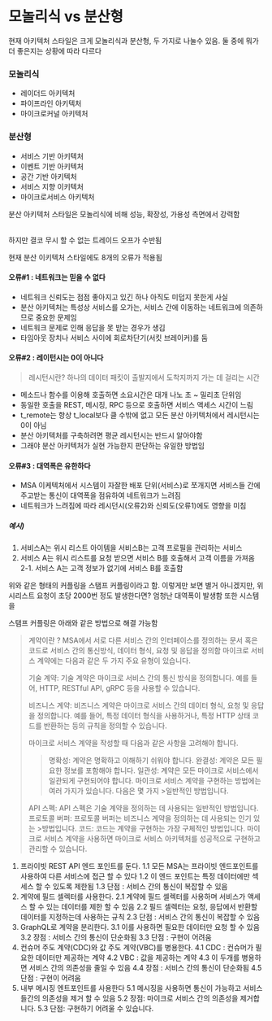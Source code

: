# 모놀리식 vs 분산형

현재 아키텍처 스타일은 크게 모놀리식과 분산형, 두 가지로 나눌수 있음.
둘 중에 뭐가 더 좋은지는 상황에 따라 다르다

### 모놀리식

- 레이더드 아키텍처
- 파이프라인 아키텍처
- 마이크로커널 아키텍처

### 분산형

- 서비스 기반 아키텍처
- 이벤트 기반 아키텍처
- 공간 기반 아키텍처
- 서비스 지향 이키텍처
- 마이크로서비스 아키텍처

분산 아키텍처 스타일은 모놀리식에 비해 성능, 확장성, 가용성 측면에서 강력함

<br>
하지만 결코 무시 할 수 없는 트레이드 오프가 수반됨

현재 분산 이키텍처 스타일에도 8개의 오류가 적용됨

#### 오류#1 : 네트워크는 믿을 수 없다

- 네트워크 신뢰도는 점점 좋아지고 있긴 하나 아직도 미덥지 못한게 사실
- 분산 아키텍처는 특성상 서비스를 오가는, 서비스 간에 이동하는 네트워크에 의존하므로 중요한 문제임
- 네트워크 문제로 인해 응답을 못 받는 경우가 생김
- 타임아웃 장치나 서비스 사이에 회로차단기(서킷 브레이커)를 둠

#### 오류#2 : 레이턴시는 0이 아니다

> 레시턴시란? 하나의 데이터 패킷이 출발지에서 도착지까지 가는 데 걸리는 시간

- 메소드나 함수를 이용해 호출하면 소요시간은 대개 나노 초 ~ 밀리초 단위임
- 동일한 호출을 REST, 메시징, RPC 등으로 호출하면 서비스 액세스 시간이 느림
- t_remote는 항상 t_local보다 클 수밖에 없고 모든 분산 아키텍처에서 레시턴시는 0이 아님
- 분산 아키텍처를 구축하려면 평균 레시턴시는 반드시 알아야함
- 그래야 분산 아키텍처가 실현 가능한지 판단하는 유일한 방법임

#### 오류#3 : 대역폭은 유한하다

- MSA 이케텍처에서 시스템이 자잘한 배포 단위(서비스)로 쪼개지면 서비스들 간에 주고받는 통신이 대역폭을 점유하여 네트워크가 느려짐
- 네트워크가 느려짐에 따라 레시던시(오류2)와 신뢰도(오류1)에도 영향을 미침

##### 예시)

1. 서비스A는 위시 리스트 아이템을 서비스B는 고객 프로필을 관리하는 서비스
2. 서비스 A는 위시 리스트를 요청 받으면 서비스 B를 호출해서 고객 이름을 가져옴
   2-1. 서비스 A는 고객 정보가 없기에 서비스 B를 호출함

위와 같은 형태의 커플링을 스탬프 커플링이라고 함.
이렇게만 보면 별거 아니겠지만, 위시리스트 요청이 초당 2000번 정도 발생한다면?
엄청난 대역폭이 발생함 또한 시스템을

스탬프 커플링은 아래와 같은 방법으로 해결 가능함

> 계약이란 ?
> MSA에서 서로 다른 서비스 간의 인터페이스를 정의하는 문서 혹은 코드로 서비스 간의 통신방식, 데이터 형식, 요청 및 응답을 정의함
> 마이크로 서비스 계약에는 다음과 같은 두 가지 주요 유형이 있습니다.
>
> 기술 계약: 기술 계약은 마이크로 서비스 간의 통신 방식을 정의합니다. 예를 들어, HTTP, RESTful API, gRPC 등을 사용할 수 있습니다.
>
> 비즈니스 계약: 비즈니스 계약은 마이크로 서비스 간의 데이터 형식, 요청 및 응답을 정의합니다. 예를 들어, 특정 데이터 형식을 사용하거나, 특정 HTTP 상태 코드를 반환하는 등의 규칙을 정의할 수 있습니다.
>
> 마이크로 서비스 계약을 작성할 때 다음과 같은 사항을 고려해야 합니다.
>
> > 명확성: 계약은 명확하고 이해하기 쉬워야 합니다.
> > 완결성: 계약은 모든 필요한 정보를 포함해야 합니다.
> > 일관성: 계약은 모든 마이크로 서비스에서 일관되게 구현되어야 합니다.
> > 마이크로 서비스 계약을 구현하는 방법에는 여러 가지가 있습니다. 다음은 몇 가지 >일반적인 방법입니다.
>
> API 스펙: API 스펙은 기술 계약을 정의하는 데 사용되는 일반적인 방법입니다.
> 프로토콜 버퍼: 프로토콜 버퍼는 비즈니스 계약을 정의하는 데 사용되는 인기 있는 >방법입니다.
> 코드: 코드는 계약을 구현하는 가장 구체적인 방법입니다.
> 마이크로 서비스 계약을 사용하면 마이크로 서비스 아키텍처를 성공적으로 구현하고 관리할 수 있습니다.

1. 프라이빗 REST API 엔드 포인트를 둔다.
   1.1 모든 MSA는 프라이빗 엔드포인트를 사용하여 다른 서비스에 접근 할 수 있다
   1.2 이 엔드 포인트는 특정 데이터에만 섹세스 할 수 있도록 제한됨
   1.3 단점 : 서비스 간의 통신이 복잡할 수 있음
2. 계약에 필드 셀렉터를 사용한다.
   2.1 계약에 필드 셀렉터를 사용하며 서비스가 액세스 할 수 있는 데이터를 제한 할 수 있음
   2.2 필드 셀렉터는 요청, 응답에서 반환할 데이터를 지정하는데 사용하는 규칙
   2.3 단점 : 서비스 간의 통신이 복잡할 수 있음
3. GraphQL로 계약을 분리한다.
   3.1 이를 사용하면 필요한 데이터만 요청 할 수 있음
   3.2 장점 : 서비스 간의 통신이 단순화됨
   3.3 단점 : 구현이 어려움
4. 컨슈머 주도 계약(CDC)와 값 주도 계약(VBC)를 병용한다.
   4.1 CDC : 컨슈머가 필요한 데이터만 제공하는 계약
   4.2 VBC : 값을 제공하는 계약
   4.3 이 두개를 병용하면 서비스 간의 의존성을 줄일 수 있음
   4.4 장점 : 서비스 간의 통신이 단순화됨
   4.5 단점 : 구현이 어려움
5. 내부 메시징 엔트포인트를 사용한다
   5.1 메시징을 사용하면 통신이 가능하고 서비스들간의 의존성을 제거 할 수 있음
   5.2 장점: 마이크로 서비스 간의 의존성을 제거합니다.
   5.3 단점: 구현하기 어려울 수 있습니다.
